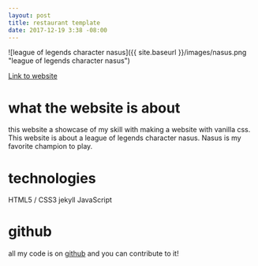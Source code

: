 ```yaml
---
layout: post
title: restaurant template
date: 2017-12-19 3:38 -08:00
---
```


![league of legends character nasus]({{ site.baseurl }}/images/nasus.png "league of legends character nasus")

[Link to website](https://colorlessenergy.github.io/nasus/)

# what the website is about

this website a showcase of my skill with making a website with vanilla css. This website is about a league of legends character nasus. Nasus is my favorite champion to play.

# technologies

HTML5 / CSS3
jekyll
JavaScript

# github

all my code is on [github](https://github.com/colorlessenergy/nasus) and you can contribute to it!
